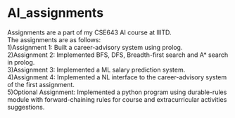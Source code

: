# AI_assignments

Assignments are a part of my CSE643 AI course at IIITD.<br/>
The assignments are as follows:<br/>
1)Assignment 1: Built a career-advisory system using prolog.<br/>
2)Assignment 2: Implemented BFS, DFS, Breadth-first search and A* search in prolog.<br/>
3)Assignment 3: Implemented a ML salary prediction system.<br/>
4)Assignment 4: Implemented a NL interface to the career-advisory system of the first assignment.<br/>
5)Optional Assignment: Implemented a python program using durable-rules module with forward-chaining rules for course and
extracurricular activities suggestions.<br/>

